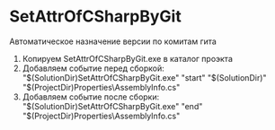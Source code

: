 # SetAttrOfCSharpByGit
Автоматическое назначение версии по комитам гита

1.  Копируем SetAttrOfCSharpByGit.exe в каталог проэкта
2.  Добавляем событие перед сборкой:
    "$(SolutionDir)SetAttrOfCSharpByGit.exe" "start" "$(SolutionDir)\" "$(ProjectDir)Properties\AssemblyInfo.cs"
2.  Добавляем событие после сборки:
    "$(SolutionDir)SetAttrOfCSharpByGit.exe" "end" "$(ProjectDir)Properties\AssemblyInfo.cs"

